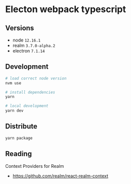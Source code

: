 # Electon webpack typescript

## Versions

- node `12.16.1`
- realm `3.7.0-alpha.2`
- electron `7.1.14`

## Development

```bash
# load correct node version
nvm use

# install dependencies
yarn

# local development
yarn dev
```

## Distribute

```bash
yarn package
```

## Reading

Context Providers for Realm

- <https://github.com/realm/react-realm-context>
